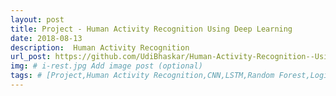 ```yaml
---
layout: post
title: Project - Human Activity Recognition Using Deep Learning
date: 2018-08-13
description:  Human Activity Recognition
url_post: https://github.com/UdiBhaskar/Human-Activity-Recognition--Using-Deep-NN/blob/master/README.md
img: # i-rest.jpg Add image post (optional)
tags: # [Project,Human Activity Recognition,CNN,LSTM,Random Forest,Logistic Regression,NLP,Word2Vec]
---
```

